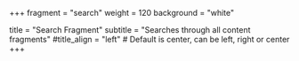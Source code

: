 +++
fragment = "search"
weight = 120
background = "white"

title = "Search Fragment"
subtitle = "Searches through all content fragments"
#title_align = "left" # Default is center, can be left, right or center
+++

